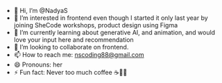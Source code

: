 - 👋 Hi, I’m @NadyaS
- 👀 I’m interested in frontend even though I started it only last year by joining SheCode workshops, product design using Figma
- 🌱 I’m currently learning about generative AI, and animation, and would love your input here and recommendation 
- 💞️ I’m looking to collaborate on frontend.
- 📫 How to reach me: nscoding88@gmail.com
- 😄 Pronouns: her
- ⚡ Fun fact: Never too much coffee ☕️🫣😂

<!---
Nadya58s/Nadya58s is a ✨ special ✨ repository because its `README.md` (this file) appears on your GitHub profile.
You can click the Preview link to take a look at your changes.
--->
